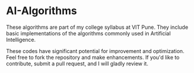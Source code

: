 # AI-Algorithms
These algorithms are part of my college syllabus at VIT Pune. They include basic implementations of the algorithms commonly used in Artificial Intelligence.

These codes have significant potential for improvement and optimization. Feel free to fork the repository and make enhancements. If you'd like to contribute, submit a pull request, and I will gladly review it.
